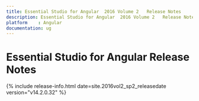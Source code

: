 ```yaml
---
title: Essential Studio for Angular  2016 Volume 2   Release Notes  
description: Essential Studio for Angular  2016 Volume 2   Release Notes  
platform 	: Angular
documentation: ug
---
```


# Essential Studio for Angular  Release Notes  

{% include release-info.html date=site.2016vol2_sp2_releasedate version="v14.2.0.32" %} 





